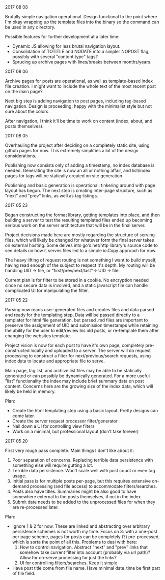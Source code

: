 2017 08 08

Brutally simple navigation operational.  Design functional to the point where I'm okay wrapping up the template files into the binary so the command can be used in any directory.

Possible features for further development at a later time:
* Dynamic JS allowing for less brutal navigation layout.
* Consolidation of TOTITLE and NODATE into a simpler NOPOST flag, possibly with several "content type" tags?
* Sprucing up archive pages with lines/breaks between months/years.

2017 08 06

Archive pages for posts are operational, as well as template-based index file creation.  I might want to include the whole text of the most recent post on the main page?

Next big step is adding navigation to post pages, including tag-based navigation.  Design is proceeding; happy with the minimalist style but not sure about the colors.

After navigation, I think it'll be time to work on content (index, about, and posts themselves).

2017 08 05

Overhauling the project after deciding on a completely static site, using github pages for now.  This extremely simplifies a lot of the design considerations.

Publishing now consists only of adding a timestamp, no index database is needed.  Generating the site is now an all or nothing affair, and list/index pages for tags will be statically created on site generation.

Publishing and basic generation is operational: tinkering around with page layout has begun.  The next step is creating inter-page structure, such as "next" and "prev" links, as well as tag listings.


2017 05 23

Began constructing the format library, getting templates into place, and then building a server to test the resulting templated files ended up becoming serious work on the server architecture that will be in the final server.

Project decisions made here are mostly regarding the structure of serving files, which will likely be changed for whatever form the final server takes on external hosting.  Some delves into go's net/http library's source code to see details on how it serves files led to a simple io.Copy approach for now.

The heavy lifting of request routing is not something I want to build myself, having read enough of the subject to respect it's depth.  My routing will be handling UID -> file, or "first/prev/next/last"-> UID -> file.

Current plan is for filter to be stored in a cookie.  No encryption needed since no secure data is involved, and a static javascript file can handle complicated UI for manipulating the filter.


2017 05 22

Parsing now reads user-generated files and creates files and data parsed and ready for the templating step.  Data will be passed directly to a templater for html file generation, but parsed .md files are important to preserve the assignment of UID and submission timestamps while retaining the ability for the user to edit/review his old posts, or re-template them after changing the websites template.

Project vision is now for each post to have it's own page, completely pre-constructed locally and uploaded to a server.  The server will do request processing to construct a filter for next/previous/search requests, using index data to locate and appropriate file to serve.

Main page, tag list, and archive list files may be able to be statically generated or can possibly be dynamically generated.  For a more useful "list" functionality the index may include brief summary data on post content.  Concerns here are the growing size of the index data, which will likely be held in memory.

Plan:

* Create the html templating step using a basic layout.  Pretty designs can come later.
* Create the server request processor filter/generator
* Nail down a UI for controlling view filters
* Work on a minimal, but professional layout (don't take forever)


2017 05 20

First very rough pass complete.  Main things I don't like about it:
1. Poor separation of concerns.  Replacing terrible data persistence with something else will require gutting a lot.
2. Terrible data persistence.  Won't scale well with post count or even tag usage.
3. Initial pass is for multiple posts per-page, but this requires extensive on-demand processing (and file access) to accommodate filters/searches.
4. Posts also have titles.  Summaries might be also good to have somewhere external to the posts themselves, if not in the index.
5. Submit date needs to be added to the unprocessed files for when they are re-processed later.


Plan:

* Ignore 1 & 2 for now.  These are linked and abstracting over arbitrary persistence schemes is not worth my time.  Focus on 3: with a one-post per page scheme, pages for posts can be completely (?) pre-processed, which is sorta the point of all this.  Problems to deal with here:
    1. How to control navigation.  Abstract "next" and "prev" links that somehow take current filter into account (probably via url path)?  Allow for on-serve processing for just the links?
    2. UI for controlling filters/searches.  Keep it simple
* Have post title come from file name.  Have minimal date_time be first part of file field.

